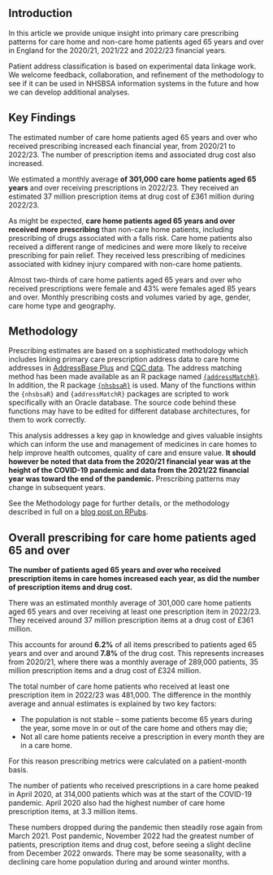 ## Introduction

In this article we provide unique insight into primary care prescribing patterns for care home and non-care home patients aged 65 years and over in England for the 2020/21, 2021/22 and 2022/23 financial years.

Patient address classification is based on experimental data linkage work. We welcome feedback, collaboration, and refinement of the methodology to see if it can be used in NHSBSA information systems in the future and how we can develop additional analyses.


## Key Findings

The estimated number of care home patients aged 65 years and over who received prescribing increased each financial year, from 2020/21 to 2022/23. The number of prescription items and associated drug cost also increased.

We estimated a monthly average __of 301,000 care home patients aged 65 years__ and over receiving prescriptions in 2022/23. They received an estimated 37 million prescription items at drug cost of £361 million during 2022/23.

As might be expected, __care home patients aged 65 years and over received more prescribing__ than non-care home patients, including prescribing of drugs associated with a falls risk. Care home patients also received a different range of medicines and were more likely to receive prescribing for pain relief. They received less prescribing of medicines associated with kidney injury compared with non-care home patients.

Almost two-thirds of care home patients aged 65 years and over who received prescriptions were female and 43% were females aged 85 years and over. Monthly prescribing costs and volumes varied by age, gender, care home type and geography.

## Methodology

Prescribing estimates are based on a sophisticated methodology which includes linking primary care prescription address data to care home addresses in [AddressBase Plus](https://www.ordnancesurvey.co.uk/business-government/products/addressbase) and [CQC data](https://anypoint.mulesoft.com/exchange/portals/care-quality-commission-5/4d36bd23-127d-4acf-8903-ba292ea615d4/cqc-syndication-1/). The address matching method has been made available as an R package named [<code>{<u>addressMatchR</u>}</code>](https://github.com/nhsbsa-data-analytics/addressMatchR). In addition, the R package [<code>{<u>nhsbsaR</u>}</code>](https://github.com/nhsbsa-data-analytics/nhsbsaR) is used. Many of the functions within the <code>{nhsbsaR}</code> and <code>{addressMatchR}</code> packages are scripted to work specifically with an Oracle database. The source code behind these functions may have to be edited for different database architectures, for them to work correctly.

This analysis addresses a key gap in knowledge and gives valuable insights which can inform the use and management of medicines in care homes to help improve health outcomes, quality of care and ensure value. __It should however be noted that data from the 2020/21 financial year was at the height of the COVID-19 pandemic and data from the 2021/22 financial year was toward the end of the pandemic.__ Prescribing patterns may change in subsequent years.

See the Methodology page for further details, or the methodology described in full on a [blog post on RPubs](https://rpubs.com/nhsbsa-data-analytics/methodology).


## Overall prescribing for care home patients aged 65 and over

__The number of patients aged 65 years and over who received prescription items in care homes increased each year, as did the number of prescription items and drug cost.__

There was an estimated monthly average of 301,000 care home patients aged 65 years and over receiving at least one prescription item in 2022/23. They received around 37 million prescription items at a drug cost of £361 million.

This accounts for around __6.2%__ of all items prescribed to patients aged 65 years and over and around __7.8%__ of the drug cost. This represents increases from 2020/21, where there was a monthly average of 289,000 patients, 35 million prescription items and a drug cost of £324 million.

The total number of care home patients who received at least one prescription item in 2022/23 was 481,000. The difference in the monthly average and annual estimates is explained by two key factors:

* The population is not stable – some patients become 65 years during the year, some move in or out of the care home and others may die;
* Not all care home patients receive a prescription in every month they are in a care home.

For this reason prescribing metrics were calculated on a patient-month basis.

The number of patients who received prescriptions in a care home peaked in April 2020, at 314,000 patients which was at the start of the COVID-19 pandemic. April 2020 also had the highest number of care home prescription items, at 3.3 million items.
   
These numbers dropped during the pandemic then steadily rose again from March 2021. Post pandemic, November 2022 had the greatest number of patients, prescription items and drug cost, before seeing a slight decline from December 2022 onwards. There may be some seasonality, with a declining care home population during and around winter months.
